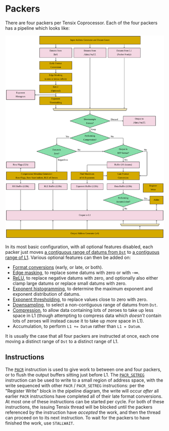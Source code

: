# Packers

There are four packers per Tensix Coprocessor. Each of the four packers has a pipeline which looks like:

![](../../../../Diagrams/Out/PackerPipeline.svg)

In its most basic configuration, with all optional features disabled, each packer just moves [a contiguous range of datums from `Dst`](InputAddressGenerator.md) to [a contiguous range of L1](OutputAddressGenerator.md). Various optional features can then be added on:
* [Format conversions](FormatConversion.md) (early, or late, or both).
* [Edge masking](EdgeMasking.md), to replace some datums with zero or with -∞.
* [ReLU](ReLU.md), to replace negative datums with zero, and optionally also either clamp large datums or replace small datums with zero.
* [Exponent histogramming](ExponentHistogram.md), to determine the maximum exponent and exponent distribution of datums.
* [Exponent thresholding](ExponentThresholding.md), to replace values close to zero with zero.
* [Downsampling](Downsampling.md), to select a non-contiguous range of datums from `Dst`.
* [Compression](Compression.md), to allow data containing lots of zeroes to take up less space in L1 (though attempting to compress data which _doesn't_ contain lots of zeroes will instead cause it to take up _more_ space in L1).
* Accumulation, to perform `L1 += Datum` rather than `L1 = Datum`.

It is usually the case that all four packers are instructed at once, each one moving a distinct range of `Dst` to a distinct range of L1.

## Instructions

The [`PACR`](../PACR.md) instruction is used to give work to between one and four packers, or to flush the output buffers sitting just before L1. The [`PACR_SETREG`](../PACR_SETREG.md) instruction can be used to write to a small region of address space, with the write sequenced with other `PACR` / `PACR_SETREG` instructions: per the "Register Write" block in the pipeline diagram, the write will occur _after_ all earlier `PACR` instructions have completed all of their late format conversions. At most one of these instructions can be started per cycle. For both of these instructions, the issuing Tensix thread will be blocked until the packers referenced by the instruction have _accepted_ the work, and then the thread can proceed on to its next instruction. To wait for the packers to have finished the work, use `STALLWAIT`.

